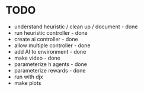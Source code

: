 # TODO

* understand heuristic / clean up / document - done
* run heuristic controller - done
* create ai controller - done
* allow multiple controller - done
* add AI to environment - done
* make video - done
* parameterize h agents - done
* parameterize rewards - done
* run with djx
* make plots
